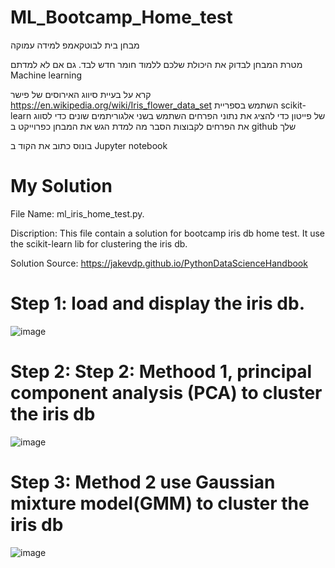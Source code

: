 # ML_Bootcamp_Home_test

מבחן בית לבוטקאמפ למידה עמוקה

מטרת המבחן לבדוק את היכולת שלכם ללמוד חומר חדש לבד. גם אם לא למדתם Machine learning

קרא על בעיית סיווג האירוסים של פישר https://en.wikipedia.org/wiki/Iris_flower_data_set
השתמש בספריית scikit-learn של פייטון כדי להציג את נתוני הפרחים
השתמש בשני אלגוריתמים שונים כדי לסווג את הפרחים לקבוצות הסבר מה למדת 
הגש את המבחן כפרוייקט ב github שלך

בונוס
כתוב את הקוד ב Jupyter notebook


# My Solution

File Name: ml_iris_home_test.py.

Discription: This file contain a solution for bootcamp iris db home test.
             It use the scikit-learn lib for clustering the iris db.
             
Solution Source: https://jakevdp.github.io/PythonDataScienceHandbook


# Step 1: load and display the iris db.
  ![image](https://user-images.githubusercontent.com/66840336/138582949-69670b12-48aa-4902-9a07-121ea625c063.png)
             
# Step 2: Step 2: Methood 1, principal component analysis (PCA) to cluster the iris db
  ![image](https://user-images.githubusercontent.com/66840336/138583100-b64c6bbc-b93a-4640-85ce-c40bb6eb3598.png)
 
        
# Step 3: Method 2 use Gaussian mixture model(GMM) to cluster the iris db
  ![image](https://user-images.githubusercontent.com/66840336/138583179-684bb385-8178-4d7a-ab9b-0b676fdc6cc2.png)

      
             
